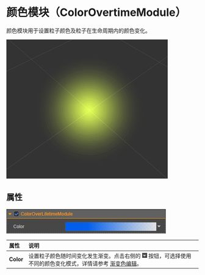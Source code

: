 # 颜色模块（ColorOvertimeModule）

颜色模块用于设置粒子颜色及粒子在生命周期内的颜色变化。

![color_module](module/color_overtime.gif)

## 属性

![color_module](module/color_module.png)

| 属性 | 说明 |
| :--- | :--- |
| **Color** | 设置粒子颜色随时间变化发生渐变。点击右侧的 ![menu button](main-module/menu-button.png) 按钮，可选择使用不同的颜色变化模式，详情请参考 [渐变色编辑](./editor/gradient-editor.md)。 |

